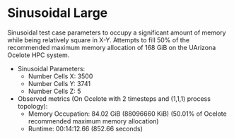 # Sinusoidal Large
Sinusoidal test case parameters to occupy a significant amount of memory while being relatively square in X-Y.
Attempts to fill 50% of the recommended maximum memory allocation of 168 GiB on the UArizona Ocelote HPC system.

* Sinusoidal Parameters:
  + Number Cells X: 3500
  + Number Cells Y: 3741
  + Number Cells Z: 5
* Observed metrics (On Ocelote with 2 timesteps and (1,1,1) process topology):
  + Memory Occupation: 84.02 GiB (88096660 KiB) (50.01% of Ocelote recommended maximum memory allocation)
  + Runtime: 00:14:12.66 (852.66 seconds)
